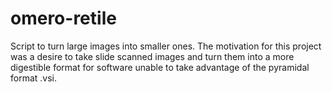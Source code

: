 # omero-retile

Script to turn large images into smaller ones. The motivation for this project was a desire to take slide scanned images and turn them into a more digestible format for software unable to take advantage of the pyramidal format .vsi.
